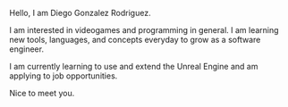 Hello, I am Diego Gonzalez Rodriguez.

I am interested in videogames and programming in general.  I am learning new tools, languages, and concepts everyday to grow as a software engineer.

I am currently learning to use and extend the Unreal Engine and am applying to job opportunities.

Nice to meet you.
